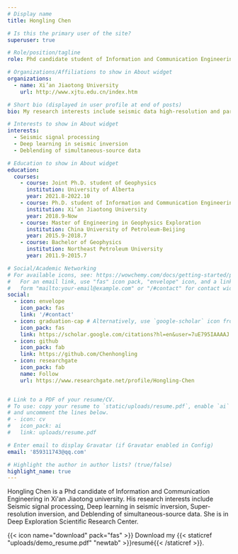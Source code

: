 ```yaml
---
# Display name
title: Hongling Chen

# Is this the primary user of the site?
superuser: true

# Role/position/tagline
role: Phd candidate student of Information and Communication Engineering

# Organizations/Affiliations to show in About widget
organizations:
  - name: Xi’an Jiaotong University
    url: http://www.xjtu.edu.cn/index.htm

# Short bio (displayed in user profile at end of posts)
bio: My research interests include seismic data high-resolution and parameters inversion, seismic proccesing.

# Interests to show in About widget
interests:
  - Seismic signal processing
  - Deep learning in seismic inversion
  - Deblending of simultaneous-source data

# Education to show in About widget
education:
  courses:
    - course: Joint Ph.D. student of Geophysics
      institution: University of Alberta
      year: 2021.8-2022.10
    - course: Ph.D. student of Information and Communication Engineering
      institution: Xi’an Jiaotong University
      year: 2018.9-Now
    - course: Master of Engineering in Geophysics Exploration
      institution: China University of Petroleum-Beijing
      year: 2015.9-2018.7
    - course: Bachelor of Geophysics
      institution: Northeast Petroleum University
      year: 2011.9-2015.7

# Social/Academic Networking
# For available icons, see: https://wowchemy.com/docs/getting-started/page-builder/#icons
#   For an email link, use "fas" icon pack, "envelope" icon, and a link in the
#   form "mailto:your-email@example.com" or "/#contact" for contact widget.
social:
  - icon: envelope
    icon_pack: fas
    link: '/#contact'
  - icon: graduation-cap # Alternatively, use `google-scholar` icon from `ai` icon pack
    icon_pack: fas
    link: https://scholar.google.com/citations?hl=en&user=7uE795IAAAAJ
  - icon: github
    icon_pack: fab
    link: https://github.com/Chenhongling
  - icon: researchgate
    icon_pack: fab
    name: Follow
    url: https://www.researchgate.net/profile/Hongling-Chen


# Link to a PDF of your resume/CV.
# To use: copy your resume to `static/uploads/resume.pdf`, enable `ai` icons in `params.toml`,
# and uncomment the lines below.
# - icon: cv
#   icon_pack: ai
#   link: uploads/resume.pdf

# Enter email to display Gravatar (if Gravatar enabled in Config)
email: '859311743@qq.com'

# Highlight the author in author lists? (true/false)
highlight_name: true
---
```


Hongling Chen is a Phd candidate of Information and Communication Engineering in Xi'an Jiaotong university. His research interests include  Seismic signal processing, Deep learning in seismic inversion, Super-resolution inversion, and Deblending of simultaneous-source data. She is in Deep Exploration Scientific Research Center.


{{< icon name="download" pack="fas" >}} Download my {{< staticref "uploads/demo_resume.pdf" "newtab" >}}resumé{{< /staticref >}}.
